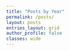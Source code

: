 ```yaml
---
title: "Posts by Year"
permalink: /posts/
layout: posts
entries_layout: grid
author_profile: false
classes: wide
---
```

